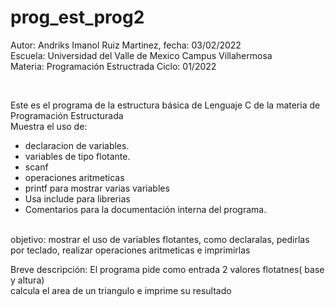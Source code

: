 # prog_est_prog2
<p>Autor: Andriks Imanol Ruiz Martinez, fecha: 03/02/2022 <br>
Escuela: Universidad del Valle de Mexico Campus Villahermosa <br>
Materia: Programación Estructrada
Ciclo: 01/2022</p>
<br>
<p>Este es el programa de la estructura básica de Lenguaje C de la materia de Programación Estructurada<br>
Muestra el uso de:
  <ul>
    <li>declaracion de variables.</li>
    <li>variables de tipo flotante.</li>
    <li>scanf</li>
    <li>operaciones aritmeticas</li>
    <li>printf para mostrar varias variables</li>
    <li>Usa include para librerias</li>
<li>Comentarios para la documentación interna del programa.</li>
    </ul>
    </p>
<br>
objetivo: mostrar el uso de variables flotantes, como declaralas, pedirlas por teclado, realizar operaciones aritmeticas e imprimirlas
<br>
<p>Breve descripción:
El programa pide como entrada 2 valores flotatnes( base y altura) <br>
calcula el area de un triangulo e imprime su resultado </p>
